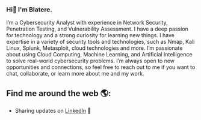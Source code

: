 ### Hi👋 I'm Blatere.

I’m a Cybersecurity Analyst with experience in Network Security, Penetration Testing, and Vulnerability Assessment. I have a deep passion for technology and a strong curiosity for learning new things. I have expertise in a variety of security tools and technologies, such as Nmap, Kali Linux, Splunk, Metasploit, cloud technologies and more. 
I’m passionate about using Cloud Computing, Machine Learning, and Artificial Intelligence to solve real-world cybersecurity problems.
I’m always open to new opportunities and connections, so feel free to reach out to me if you want to chat, collaborate, or learn more about me and my work.

## Find me around the web 🌎:
- Sharing updates on <a href="https://www.linkedin.com/in/blatere-ngapna/">LinkedIn</a> 💼

